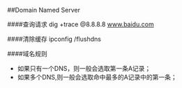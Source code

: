 ##Domain Named Server

####查询请求
dig +trace @8.8.8.8 www.baidu.com

####清除缓存
ipconfig /flushdns

####域名规则
+ 如果只有一个DNS，则一般会选取第一条A记录；
+ 如果多个DNS,则一般会选取命中最多的A记录中的第一条；


